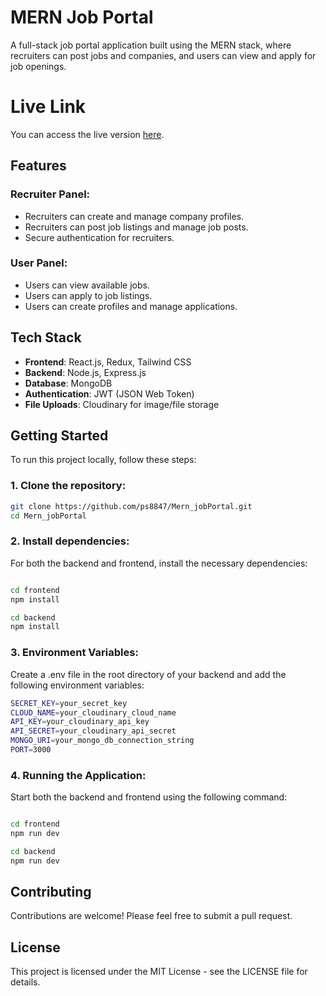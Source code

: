 # MERN Job Portal

A full-stack job portal application built using the MERN stack, where recruiters can post jobs and companies, and users can view and apply for job openings. 

# Live Link 
You can access the live version [here](https://mern-job-portal-puce.vercel.app/).


## Features

### Recruiter Panel:
- Recruiters can create and manage company profiles.
- Recruiters can post job listings and manage job posts.
- Secure authentication for recruiters.

### User Panel:
- Users can view available jobs.
- Users can apply to job listings.
- Users can create profiles and manage applications.

## Tech Stack
- **Frontend**: React.js, Redux, Tailwind CSS
- **Backend**: Node.js, Express.js
- **Database**: MongoDB
- **Authentication**: JWT (JSON Web Token)
- **File Uploads**: Cloudinary for image/file storage

## Getting Started

To run this project locally, follow these steps:

### 1. Clone the repository:
```bash
git clone https://github.com/ps8847/Mern_jobPortal.git
cd Mern_jobPortal
```

### 2. Install dependencies:
For both the backend and frontend, install the necessary dependencies:

```bash

cd frontend
npm install

cd backend
npm install

```

### 3. Environment Variables:
Create a .env file in the root directory of your backend and add the following environment variables:

```bash
SECRET_KEY=your_secret_key
CLOUD_NAME=your_cloudinary_cloud_name
API_KEY=your_cloudinary_api_key
API_SECRET=your_cloudinary_api_secret
MONGO_URI=your_mongo_db_connection_string
PORT=3000
```

### 4. Running the Application:
Start both the backend and frontend using the following command:

```bash

cd frontend
npm run dev

cd backend
npm run dev

```

## Contributing
Contributions are welcome! Please feel free to submit a pull request.

## License
This project is licensed under the MIT License - see the LICENSE file for details.